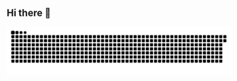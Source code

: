 ## Hi there 👋

![snake gif](https://github.com/SyrexzDev/SyrexzDev/blob/output/github-contribution-grid-snake.svg)
